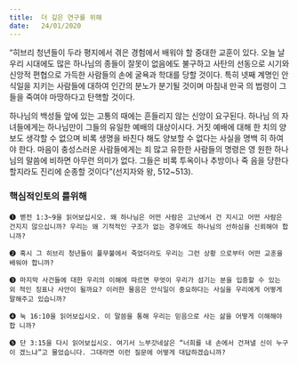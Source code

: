 ```yaml
---
title:  더 깊은 연구를 위해
date:   24/01/2020
---
```


“히브리 청년들이 두라 평지에서 겪은 경험에서 배워야 할 중대한 교훈이 있다. 오늘
날 우리 시대에도 많은 하나님의 종들이 잘못이 없음에도 불구하고 사탄의 선동으로
시기와 신앙적 편협으로 가득한 사람들의 손에 굴욕과 학대를 당할 것이다. 특히 넷째
계명인 안식일을 지키는 사람들에 대하여 인간의 분노가 분기될 것이며 마침내 만국
의 법령이 그들을 죽여야 마땅하다고 탄핵할 것이다.

하나님의 백성들 앞에 있는 고통의 때에는 흔들리지 않는 신앙이 요구된다. 하나님
의 자녀들에게는 하나님만이 그들의 유일한 예배의 대상이시다. 거짓 예배에 대해 한
치의 양보도 생각할 수 없으며 비록 생명을 바친다 해도 양보할 수 없다는 사실을 명백
히 하여야 한다. 마음이 충성스러운 사람들에게는 죄 많고 유한한 사람들의 명령은 영
원한 하나님의 말씀에 비하면 아무런 의미가 없다. 그들은 비록 투옥이나 추방이나 죽
음을 당한다 할지라도 진리에 순종할 것이다”(선지자와 왕, 512~513).

### 핵심적인토의 를위해

`➊ 벧전 1:3~9을 읽어보십시오. 왜 하나님은 어떤 사람은 고난에서 건
지시고 어떤 사람은 건지지 않으십니까? 우리는 왜 기적적인 구조가
없는 경우에도 하나님의 선하심을 신뢰해야 합니까?`

`➋ 혹시 그 히브리 청년들이 풀무불에서 죽었더라도 우리는 그런 상황
으로부터 어떤 교훈을 배워야 합니까?`

`➌ 마지막 사건들에 대한 우리의 이해에 따르면 무엇이 우리가 섬기는 분을 입증할 수 있는 외
적인 징표나 사안이 될까요? 이러한 물음은 안식일이 중요하다는 사실을 우리에게 어떻게
말해주고 있습니까?`

`➍ 눅 16:10을 읽어보십시오. 이 말씀을 통해 우리는 믿음으로 사는 삶을 어떻게 이해해야 합
니까?`

`➎ 단 3:15을 다시 읽어보십시오. 여기서 느부갓네살은 “너희를 내 손에서 건져낼 신이 누구이
겠느냐”고 물었습니다. 그대라면 이런 질문에 어떻게 대답하겠습니까?`